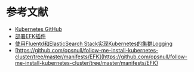 


# 参考文献
- [Kubernetes GitHub](https://github.com/kubernetes/kubernetes/tree/b6b3ff59be40be0f907e75d4eebbae4246dbe81f/cluster/addons/fluentd-elasticsearch)
- [部署EFK插件](https://github.com/opsnull/follow-me-install-kubernetes-cluster/blob/master/11-%E9%83%A8%E7%BD%B2EFK%E6%8F%92%E4%BB%B6.md)
- [使用Fluentd和ElasticSearch Stack实现Kubernetes的集群Logging](https://sanwen.net/a/wftbfqo.html)
- [https://github.com/opsnull/follow-me-install-kubernetes-cluster/tree/master/manifests/EFK](https://github.com/opsnull/follow-me-install-kubernetes-cluster/tree/master/manifests/EFK)
